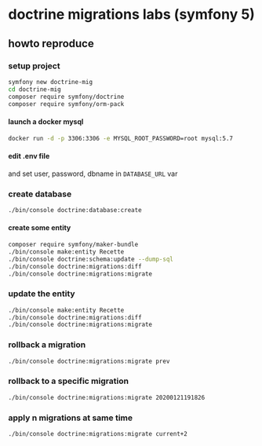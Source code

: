 # doctrine migrations labs (symfony 5)

## howto reproduce

### setup project

```sh
symfony new doctrine-mig
cd doctrine-mig
composer require symfony/doctrine
composer require symfony/orm-pack
```

#### launch a docker mysql

```sh
docker run -d -p 3306:3306 -e MYSQL_ROOT_PASSWORD=root mysql:5.7
```

#### edit .env file

and set user, password, dbname in `DATABASE_URL` var

### create database

```sh
./bin/console doctrine:database:create
```

#### create some entity

```sh
composer require symfony/maker-bundle
./bin/console make:entity Recette
./bin/console doctrine:schema:update --dump-sql
./bin/console doctrine:migrations:diff
./bin/console doctrine:migrations:migrate
```

### update the entity

```sh
./bin/console make:entity Recette
./bin/console doctrine:migrations:diff
./bin/console doctrine:migrations:migrate
```

### rollback a migration

```sh
./bin/console doctrine:migrations:migrate prev
```

### rollback to a specific migration

```sh
./bin/console doctrine:migrations:migrate 20200121191826
```

### apply n migrations at same time

```sh
./bin/console doctrine:migrations:migrate current+2
```
